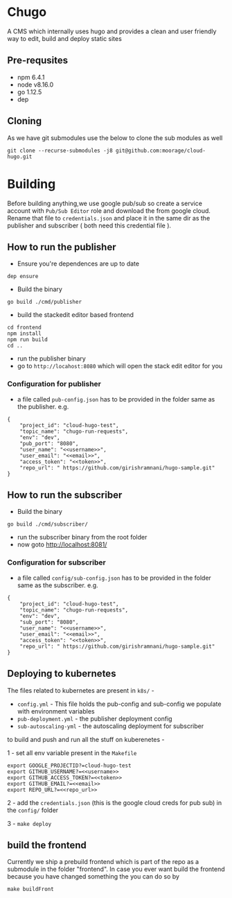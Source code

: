 # Chugo

A CMS which internally uses hugo and provides a clean and user friendly way to edit, build and deploy static sites

## Pre-requsites

 - npm 6.4.1
 - node v8.16.0
 - go 1.12.5
 - dep

## Cloning

As we have git submodules use the below to clone the sub modules as well
```
git clone --recurse-submodules -j8 git@github.com:moorage/cloud-hugo.git
```

# Building

Before building anything,we use google pub/sub so create a service account with `Pub/Sub Editor` role and download the from google cloud. Rename that file to `credentials.json` and place it in the same dir as the publisher and subscriber ( both need this credential file ). 

## How to run the publisher

- Ensure you're dependences are up to date
```
dep ensure
```
- Build the binary
```
go build ./cmd/publisher
```
- build the stackedit editor based frontend
```
cd frontend
npm install
npm run build
cd ..
```
- run the publisher binary
- go to `http://locahost:8080` which will open the stack edit editor for you

### Configuration for publisher

- a file called `pub-config.json` has to be provided in the folder same as the publisher. e.g.
```
{
    "project_id": "cloud-hugo-test",
    "topic_name": "chugo-run-requests",
    "env": "dev",
    "pub_port": "8080",
    "user_name": "<<username>>",
    "user_email": "<<email>>",
    "access_token": "<<token>>",
    "repo_url": " https://github.com/girishramnani/hugo-sample.git"
}
```

## How to run the subscriber

- Build the binary
```
go build ./cmd/subscriber/
```

- run the subscriber binary from the root folder
- now goto [http://localhost:8081/](http://localhost:8081)

### Configuration for subscriber

- a file called `config/sub-config.json` has to be provided in the folder same as the subscriber. e.g.
```
{
    "project_id": "cloud-hugo-test",
    "topic_name": "chugo-run-requests",
    "env": "dev",
    "sub_port": "8080",
    "user_name": "<<username>>",
    "user_email": "<<email>>",
    "access_token": "<<token>>",
    "repo_url": " https://github.com/girishramnani/hugo-sample.git"
}
```

## Deploying to kubernetes

The files related to kubernetes are present in `k8s/` - 

- `config.yml` - This file holds the pub-config and sub-config we populate with environment variables
- `pub-deployment.yml` - the publisher deployment config
- `sub-autoscaling-yml` - the autoscaling deployment for subscriber

to build and push and run all the stuff on kuberenetes -

1 - set all env variable present in the `Makefile` 
```
export GOOGLE_PROJECTID?=cloud-hugo-test
export GITHUB_USERNAME?=<<username>>
export GITHUB_ACCESS_TOKEN?=<<token>>
export GITHUB_EMAIL?=<<email>>
export REPO_URL?=<<repo_url>>
```

2 - add the `credentials.json` (this is the google cloud creds for pub sub) in the `config/` folder 

3 - `make deploy`

## build the frontend

Currently we ship a prebuild frontend which is part of the repo as a submodule in the folder "frontend".
In case you ever want build the frontend because you have changed something the you can do so by
```
make buildFront
```